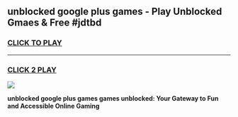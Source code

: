 
## unblocked google plus games - Play Unblocked Gmaes & Free #jdtbd
<h3>
<a href="https://premium.freeplayer.one?title=unblocked_google_plus_games&ref=01M">CLICK TO PLAY</a></h3>
<hr>

<h3>
<a href="https://premium.freeplayer.one?title=unblocked_google_plus_games&ref=01M">CLICK 2 PLAY</a>
  
</h3>

<a href="https://premium.freeplayer.one?title=unblocked_google_plus_games&ref=01M"><img src="https://clearcache.store/games.png"></a>


**unblocked google plus games games unblocked: Your Gateway to Fun and Accessible Online Gaming**
